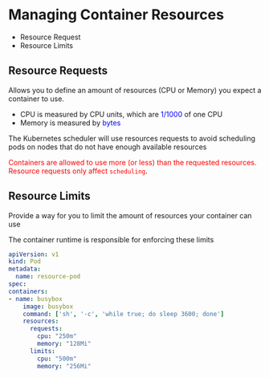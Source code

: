 # Managing Container Resources
* Resource Request
* Resource Limits

## Resource Requests
Allows you to define an amount of resources (CPU or Memory) you expect a container to use.
* CPU is measured by CPU units, which are <span style="color:blue">1/1000</span> of one CPU
* Memory is measured by <span style="color:blue">bytes</span>


The Kubernetes scheduler will use resources requests to avoid scheduling pods on nodes that do not have enough available resources

<span style="color:red">Containers are allowed to use more (or less) than the requested resources. Resource requests only affect `scheduling`</span>.

## Resource Limits
Provide a way for you to limit the amount of resources your container can use

The container runtime is responsible for enforcing these limits

```yml
apiVersion: v1
kind: Pod
metadata:
  name: resource-pod
spec:
containers:
- name: busybox
    image: busybox
    command: ['sh', '-c', 'while true; do sleep 3600; done']
    resources:
      requests:
        cpu: "250m"
        memory: "128Mi"
      limits:
        cpu: "500m"
        memory: "256Mi"
```

